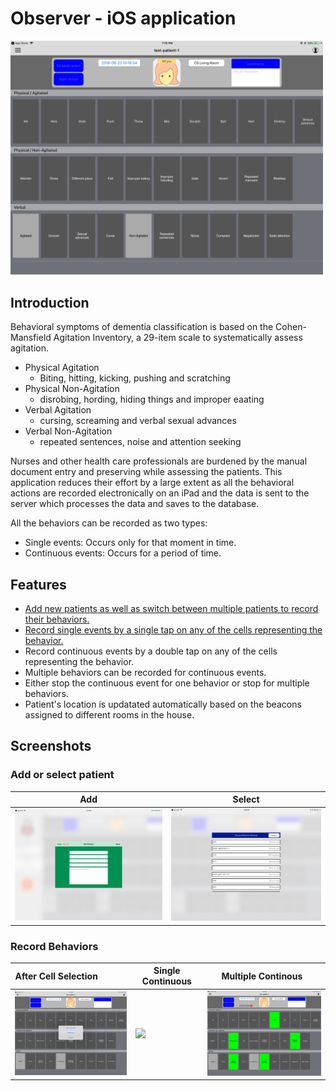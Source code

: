 # Observer - iOS application

<img src="./resources/initial.PNG" width=500/>  

## Introduction
Behavioral symptoms of dementia classification is based on the Cohen-Mansfield Agitation Inventory, a 29-item scale 
to systematically assess agitation.
- Physical Agitation
  - Biting, hitting, kicking, pushing and scratching 
- Physical Non-Agitation
  - disrobing, hording, hiding things and improper eaating
- Verbal Agitation
  - cursing, screaming and verbal sexual advances
- Verbal Non-Agitation
  - repeated sentences, noise and attention seeking
  
Nurses and other health care professionals are burdened by the manual document entry and preserving while assessing the 
patients. This application reduces their effort by a large extent as all the behavioral actions are recorded electronically on an iPad
and the data is sent to the server which processes the data and saves to the database.

All the behaviors can be recorded as two types:
- Single events: Occurs only for that moment in time.
- Continuous events: Occurs for a period of time.

## Features
* [Add new patients as well as switch between multiple patients to record their behaviors.](#add-or-select-patient)
* [Record single events by a single tap on any of the cells representing the behavior.](#record-behaviors)
* Record continuous events by a double tap on any of the cells representing the behavior.
* Multiple behaviors can be recorded for continuous events.
* Either stop the continuous event for one behavior or stop for multiple behaviors.
* Patient's location is updatated automatically based on the beacons assigned to different rooms in the house.

## Screenshots
### Add or select patient
|  Add                                                       |                     Select                                 |
|------------------------------------------------------------|------------------------------------------------------------|
| <img src="./resources/add-patient.PNG" width="300"/>       | <img src="./resources/switch-patients.PNG" width="300"/>   |

### Record Behaviors

| After Cell Selection                               |  Single Continuous                                       | Multiple Continous                                              |
|----------------------------------------------------|----------------------------------------------------------|--------------------------------------------------------------------|
|<img src="./resources/after-click.PNG" width="300"/>|<img src="./resources/continuous-single.PNG" width="300"/>|<img src="./resources/continuous-multiple.PNG" width="300"/>| 
